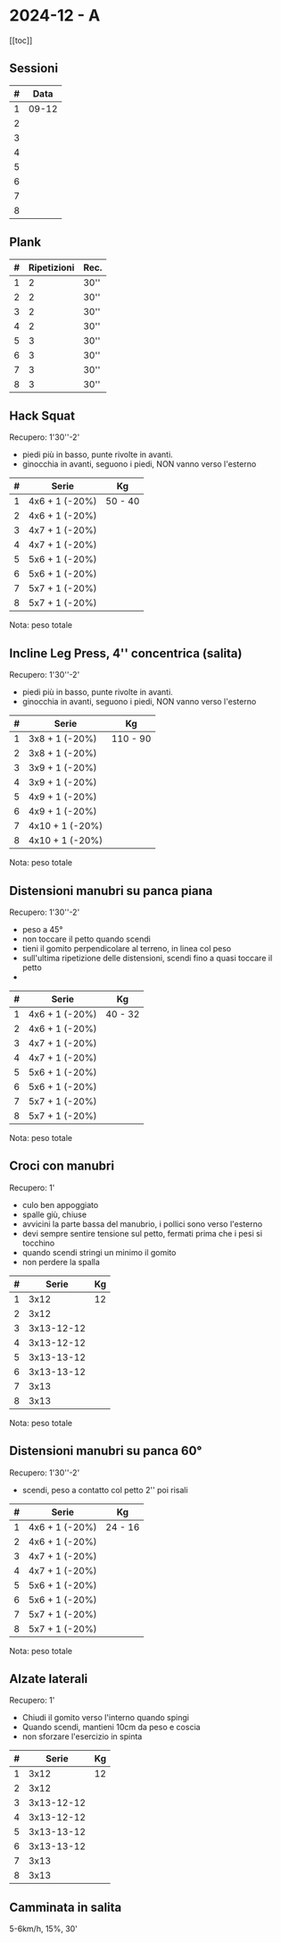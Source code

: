 # 2024-12 - A

[[toc]]

## Sessioni

| #   | Data  |
| --- | ----- |
| 1   | 09-12 |
| 2   |       |
| 3   |       |
| 4   |       |
| 5   |       |
| 6   |       |
| 7   |       |
| 8   |       |

## Plank

| #   | Ripetizioni | Rec. |
| --- | ----------- | ---- |
| 1   | 2           | 30'' |
| 2   | 2           | 30'' |
| 3   | 2           | 30'' |
| 4   | 2           | 30'' |
| 5   | 3           | 30'' |
| 6   | 3           | 30'' |
| 7   | 3           | 30'' |
| 8   | 3           | 30'' |

## Hack Squat

Recupero: 1'30''-2'

- piedi più in basso, punte rivolte in avanti.
- ginocchia in avanti, seguono i piedi, NON vanno verso l'esterno

| #   | Serie          | Kg      |
| --- | -------------- | ------- |
| 1   | 4x6 + 1 (-20%) | 50 - 40 |
| 2   | 4x6 + 1 (-20%) |         |
| 3   | 4x7 + 1 (-20%) |         |
| 4   | 4x7 + 1 (-20%) |         |
| 5   | 5x6 + 1 (-20%) |         |
| 6   | 5x6 + 1 (-20%) |         |
| 7   | 5x7 + 1 (-20%) |         |
| 8   | 5x7 + 1 (-20%) |         |

Nota: peso totale

## Incline Leg Press, 4'' concentrica (salita)

Recupero: 1'30''-2'

- piedi più in basso, punte rivolte in avanti.
- ginocchia in avanti, seguono i piedi, NON vanno verso l'esterno

| #   | Serie           | Kg       |
| --- | --------------- | -------- |
| 1   | 3x8 + 1 (-20%)  | 110 - 90 |
| 2   | 3x8 + 1 (-20%)  |          |
| 3   | 3x9 + 1 (-20%)  |          |
| 4   | 3x9 + 1 (-20%)  |          |
| 5   | 4x9 + 1 (-20%)  |          |
| 6   | 4x9 + 1 (-20%)  |          |
| 7   | 4x10 + 1 (-20%) |          |
| 8   | 4x10 + 1 (-20%) |          |

Nota: peso totale

## Distensioni manubri su panca piana

Recupero: 1'30''-2'

- peso a 45°
- non toccare il petto quando scendi
- tieni il gomito perpendicolare al terreno, in linea col peso
- sull'ultima ripetizione delle distensioni, scendi fino a quasi toccare il petto
- 

| #   | Serie          | Kg      |
| --- | -------------- | ------- |
| 1   | 4x6 + 1 (-20%) | 40 - 32 |
| 2   | 4x6 + 1 (-20%) |         |
| 3   | 4x7 + 1 (-20%) |         |
| 4   | 4x7 + 1 (-20%) |         |
| 5   | 5x6 + 1 (-20%) |         |
| 6   | 5x6 + 1 (-20%) |         |
| 7   | 5x7 + 1 (-20%) |         |
| 8   | 5x7 + 1 (-20%) |         |

Nota: peso totale

## Croci con manubri

Recupero: 1'

- culo ben appoggiato
- spalle giù, chiuse
- avvicini la parte bassa del manubrio, i pollici sono verso l'esterno
- devi sempre sentire tensione sul petto, fermati prima che i pesi si tocchino
- quando scendi stringi un minimo il gomito
- non perdere la spalla

| #   | Serie      | Kg  |
| --- | ---------- | --- |
| 1   | 3x12       | 12  |
| 2   | 3x12       |     |
| 3   | 3x13-12-12 |     |
| 4   | 3x13-12-12 |     |
| 5   | 3x13-13-12 |     |
| 6   | 3x13-13-12 |     |
| 7   | 3x13       |     |
| 8   | 3x13       |     |

Nota: peso totale

## Distensioni manubri su panca 60°

Recupero: 1'30''-2'

- scendi, peso a contatto col petto 2'' poi risali

| #   | Serie          | Kg      |
| --- | -------------- | ------- |
| 1   | 4x6 + 1 (-20%) | 24 - 16 |
| 2   | 4x6 + 1 (-20%) |         |
| 3   | 4x7 + 1 (-20%) |         |
| 4   | 4x7 + 1 (-20%) |         |
| 5   | 5x6 + 1 (-20%) |         |
| 6   | 5x6 + 1 (-20%) |         |
| 7   | 5x7 + 1 (-20%) |         |
| 8   | 5x7 + 1 (-20%) |         |

Nota: peso totale

## Alzate laterali

Recupero: 1'

- Chiudi il gomito verso l'interno quando spingi
- Quando scendi, mantieni 10cm da peso e coscia
- non sforzare l'esercizio in spinta

| #   | Serie      | Kg  |
| --- | ---------- | --- |
| 1   | 3x12       | 12  |
| 2   | 3x12       |     |
| 3   | 3x13-12-12 |     |
| 4   | 3x13-12-12 |     |
| 5   | 3x13-13-12 |     |
| 6   | 3x13-13-12 |     |
| 7   | 3x13       |     |
| 8   | 3x13       |     |

## Camminata in salita

5-6km/h, 15%, 30'
